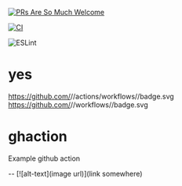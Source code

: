 [![PRs Are So Much Welcome](https://img.shields.io/badge/PRs-welcome-green.svg)](https://github.com/facebook/create-react-app/blob/main/CONTRIBUTING.md)

[![CI][ci-image]][ci-url]

[ci-image]: https://github.com/codingoutloud/ghaction/workflows/ESLint/badge.svg?event=push
[ci-url]: https://github.com/codingoutloud/ghaction/actions/workflows/eslint.yml

![ESLint](https://img.shields.io/badge/ESLint-4B3263?style=for-the-badge&logo=eslint&logoColor=white)

# yes

https://github.com/<org>/<repo>/actions/workflows/<filename>/badge.svg
https://github.com/<org>/<repo>/workflows/<workflow-name>/badge.svg

# ghaction
Example github action

-- [![alt-text](image url)](link somewhere)
